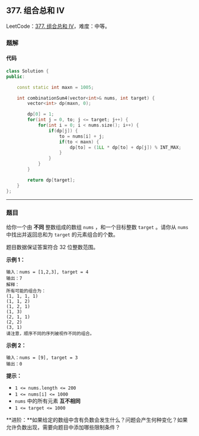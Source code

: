 ## 377. 组合总和 Ⅳ

LeetCode：[377. 组合总和 Ⅳ](https://leetcode.cn/problems/combination-sum-iv/)，难度：中等。

### 题解

#### 代码

```c++
class Solution {
public:

    const static int maxn = 1005;

    int combinationSum4(vector<int>& nums, int target) {
        vector<int> dp(maxn, 0);

        dp[0] = 1;
        for(int j = 0, to; j <= target; j++) {
            for(int i = 0; i < nums.size(); i++) { 
                if(dp[j]) {
                    to = nums[i] + j;
                    if(to < maxn) {
                        dp[to] = (1LL * dp[to] + dp[j]) % INT_MAX;
                    }
                }
            }
        }

        return dp[target];
    }
};
```



---



### 题目

给你一个由 **不同** 整数组成的数组 `nums` ，和一个目标整数 `target` 。请你从 `nums` 中找出并返回总和为 `target` 的元素组合的个数。

题目数据保证答案符合 32 位整数范围。

 

**示例 1：**

```
输入：nums = [1,2,3], target = 4
输出：7
解释：
所有可能的组合为：
(1, 1, 1, 1)
(1, 1, 2)
(1, 2, 1)
(1, 3)
(2, 1, 1)
(2, 2)
(3, 1)
请注意，顺序不同的序列被视作不同的组合。
```

**示例 2：**

```
输入：nums = [9], target = 3
输出：0
```

 

**提示：**

- `1 <= nums.length <= 200`
- `1 <= nums[i] <= 1000`
- `nums` 中的所有元素 **互不相同**
- `1 <= target <= 1000`

 

**进阶：**如果给定的数组中含有负数会发生什么？问题会产生何种变化？如果允许负数出现，需要向题目中添加哪些限制条件？


